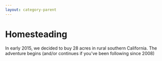 ```yaml
---
layout: category-parent
---
```


# Homesteading

In early 2015, we decided to buy 28 acres in rural southern California. The
adventure begins (and/or continues if you've been following since 2008)
